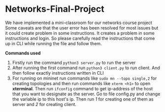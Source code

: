 # Networks-Final-Project
We have implemented a mini-classroom for our networks course project
Some caveats are that the user error has been resolved for most issues but it could create problem in some instructions. It creates a problem in some instructions and login. So please carefully read the instructions that come up in CLI while running the file and follow them.

**Commands used**
1. Firstly run the command `python3 server.py` to run the server
2. After running the first command run `python3 client.py` to run client. And then follow exactly instructions written in CLI
3. For running on mininet run commands like `sudo mn --topo single,2` for creating topologies and then run commands like `xterm <h1>` to open **xterminal**. Then run `ifconfig`
command to get ip-address of the host that you want to designate as the server. Go to file config.py and change the variable ip to this host's ip. Then run *1* for creating one of them as server and *2*  for creating client.
